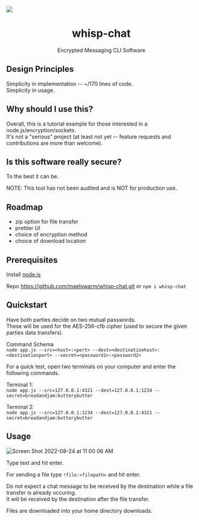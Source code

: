 <img src="https://user-images.githubusercontent.com/6314185/186470558-9c343d9d-bb07-4c30-9d3b-1a95940fe4d0.jpg"/>
<h1 align="center">whisp-chat</h1>
<p align="center">Encrypted Messaging CLI Software</p>

## Design Principles

Simplicity in implementation -- ~/170 lines of code.  
Simplicity in usage.

## Why should I use this?

Overall, this is a tutorial example for those interested in a node.js/encryption/sockets.  
It's not a "serious" project (at least not yet -- feature requests and contributions are more than welcome).

## Is this software really secure?

To the best it can be.

NOTE: This tool has not been audited and is NOT for production use.

## Roadmap

* zip option for file transfer
* prettier UI  
* choice of encryption method
* choice of download location

## Prerequisites

Install <a href="https://nodejs.org/en/download/">node.js</a>

Repo <a herf="https://github.com/maelswarm/whisp-chat.git">https://github.com/maelswarm/whisp-chat.git</a> or ```npm i whisp-chat```

## Quickstart

Have both parties decide on two mutual passwords.  
These will be used for the AES-256-cfb cipher (used to secure the given parties data transfers).

Command Schema  
```node app.js --src=<host>:<port> --dest=<destinationhost>:<destinationport> --secret=<password1>:<password2>```

For a quick test, open two terminals on your computer and enter the following commands.

Terminal 1:  
```node app.js --src=127.0.0.1:4321 --dest=127.0.0.1:1234 --secret=breadandjam:butterybutter```

Terminal 2:  
```node app.js --src=127.0.0.1:1234 --dest=127.0.0.1:4321 --secret=breadandjam:butterybutter```

## Usage

![Screen Shot 2022-08-24 at 11 00 06 AM](https://user-images.githubusercontent.com/6314185/186452780-ff7b337b-653c-4d32-9db6-d2915adcc5a2.png)

Type text and hit enter.

For sending a file type ```!file:<filepath>``` and hit enter.  

Do not expect a chat message to be received by the destination while a file transfer is already occuring.  
It will be received by the destination after the file transfer.  

Files are downloaded into your home directory downloads. 
